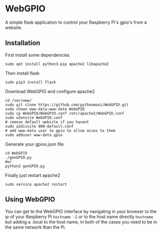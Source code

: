 # WebGPIO

A simple flask application to control your Raspberry Pi's gpio's from a website.

## Installation

First install some dependencies

`sudo apt install python3-pip apache2 libapache2`

Then install flask

`sudo pip3 install flask`

Download WebGPIO and configure apache2

```
cd /var/www/
sudo git clone https://github.com/pythonmaxi/WebGPIO.git
sudo chown www-data:www-data WebGPIO
sudo cp WebGPIO/WebGPIO.conf /etc/apache2/WebGPIO.conf
sudo a2ensite WebGPIO.conf
# remove default website if you havent
sudo a2dissite 000-default.conf
# add www-data user to gpio to allow acces to them
sudo adduser www-data gpio
```

Generate your gpios.json file

```
cd WebGPIO
./genGPIO.py
#or
python3 genGPIO.py
```

Finally just restart apache2

`sudo service apache2 restart`

## Using WebGPIO

You can get to the WebGPIO interface by navigating in your browser to the ip of your Raspberry Pi `hostname -I` or to the host name directly `hostname` but adding a .local to the host name,
in both of the cases you need to be in the same network than the Pi.
